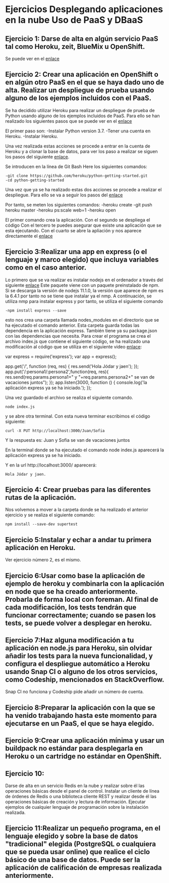 # Ejercicios Desplegando aplicaciones en la nube Uso de PaaS y DBaaS

## Ejercicio 1: Darse de alta en algún servicio PaaS tal como Heroku, zeit, BlueMix u OpenShift.

Se puede ver en el [enlace](https://github.com/jrtrillo/ejercicios_cc/blob/master/DesplegandoaplicacionesenlanubeUsodePaaSyDBaaS/ejercicio1darsedealta.png)

## Ejercicio 2: Crear una aplicación en OpenShift o en algún otro PaaS en el que se haya dado uno de alta. Realizar un despliegue de prueba usando alguno de los ejemplos incluidos con el PaaS.

Se ha decidido utilizar Heroku para realizar un despliegue de prueba de Python usando alguno de los ejemplos incluidos de PaaS. Para ello se han realizado los siguientes pasos que se puede ver en el [enlace](https://devcenter.heroku.com/articles/getting-started-with-python)

El primer paso son:
	 -Instalar Python version 3.7.
	 -Tener una cuenta en Heroku.
	 -Instalar Heroku.

Una vez realizada estas acciones se procede a entrar en la cuenta de Heroku y a clonar la base de datos, para ver los paso a realizar se siguen los pasos del siguiente [enlace](https://devcenter.heroku.com/articles/getting-started-with-python#prepare-the-app).

Se introducen en la línea de Git Bash Here los siguientes comandos:

	-git clone https://github.com/heroku/python-getting-started.git
	-cd python-getting-started

Una vez que ya se ha realizado estas dos acciones se procede a realizar el despliegue. Para ello se va a seguir los pasos del [enlace](https://devcenter.heroku.com/articles/getting-started-with-python#deploy-the-app)

Por tanto, se meten los siguientes comandos:
	-heroku create 
	-git push heroku master
	-heroku ps:scale web=1
	-heroku open

El primer comando crea la aplicación.
Con el segundo se despliega el código
Con el tercero te puedes asegurar que existe una aplicación que se esta ejecutando.
Con el cuarto se abre la apliación y nos aparece directamente el [enlace](https://blooming-fortress-91194.herokuapp.com/)

## Ejercicio 3:Realizar una app en express (o el lenguaje y marco elegido) que incluya variables como en el caso anterior.

Lo primero que se va realizar es instalar nodejs en el ordenador a través del siguiente [enlace](https://nodejs.org/en/)
Este paquete viene con un paquete preinstalado de npm. Si se descarga la versión de nodejs 11.1.0, la versión que aparece de npm es la 6.4.1 por tanto no se tiene que instalar ya el nmp. 
A continuación, se utiliza nmp para instalar express y por tanto, se utiliza el siguiente comando

	-npm install express --save

esto nos crea una carpeta llamada nodes_modules en el directorio que se ha ejecutado el comando anterior. Esta carpeta guarda todas las dependencia en la aplicación express. También tiene ya su package.json con las dependencias que necesita. Para crear el programa se crea el archivo index.js que contiene el siguiente código, se ha realizado una modificación al código que se utiliza en el siguiente video [enlace](https://www.youtube.com/watch?v=PhhJknkrmgQ):

var express = require('express');
var app = express();

app.get('/', function (req, res) {
  res.send('Hola Jódar y jaen');
});
app.put('/:persona1/:persona2',function(req, res){
	res.send(req.params.persona1+" y "+req.params.persona2+" se van de vacaciones juntos");
});
app.listen(3000, function () {
  console.log('la aplicación express ya se ha iniciado.');
});

Una vez guardado el archivo se realiza el siguiente comando.
	
	node index.js

y se abre otra terminal. Con esta nueva terminar escribimos el código siguiente:

	curl -X PUT http://localhost:3000/Juan/Sofia

Y la respuesta es:
	Juan y Sofia se van de vacaciones juntos

En la terminal donde se ha ejecutado el comando node index.js aparecerá
	la aplicación express ya se ha iniciado.

Y en la url http://localhost:3000/ aparecerá:

	Hola Jódar y jaen.
	

## Ejercicio 4: Crear pruebas para las diferentes rutas de la aplicación.

Nos volvemos a mover a la carpeta donde se ha realizado el anterior ejercicio y se realiza el siguiente comando:

	npm install --save-dev supertest


















## Ejercicio 5:Instalar y echar a andar tu primera aplicación en Heroku.

Ver ejercicio número 2, es el mismo.

## Ejercicio 6:Usar como base la aplicación de ejemplo de heroku y combinarla con la aplicación en node que se ha creado anteriormente. Probarla de forma local con foreman. Al final de cada modificación, los tests tendrán que funcionar correctamente; cuando se pasen los tests, se puede volver a desplegar en heroku.

## Ejercicio 7:Haz alguna modificación a tu aplicación en node.js para Heroku, sin olvidar añadir los tests para la nueva funcionalidad, y configura el despliegue automático a Heroku usando Snap CI o alguno de los otros servicios, como Codeship, mencionados en StackOverflow.

Snap CI no funciona y Codeship pide añadir un número de cuenta.

## Ejercicio 8:Preparar la aplicación con la que se ha venido trabajando hasta este momento para ejecutarse en un PaaS, el que se haya elegido.

## Ejercicio 9:Crear una aplicación mínima y usar un buildpack no estándar para desplegarla en Heroku o un cartridge no estándar en OpenShift.

## Ejercicio 10:
Darse de alta en un servicio Redis en la nube y realizar sobre él las operaciones básicas desde el panel de control.
Instalar un cliente de línea de órdenes de Redis o una biblioteca cliente REST y realizar desde él las operaciones básicas de creación y lectura de información.
Ejecutar ejemplos de cualquier lenguaje de programación sobre la instalación realizada.

## Ejercicio 11:Realizar un pequeño programa, en el lenguaje elegido y sobre la base de datos "tradicional" elegida (PostgreSQL o cualquiera que se pueda usar online) que realice el ciclo básico de una base de datos. Puede ser la aplicación de calificación de empresas realizada anteriormente.
